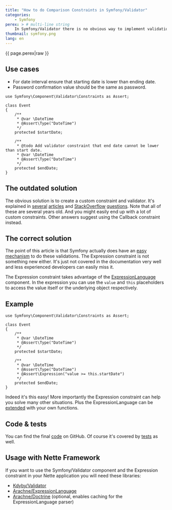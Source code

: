 ```yaml
---
title: "How to do Comparison Constraints in Symfony/Validator"
categories:
    - Symfony
perex: > # multi-line string
    In Symfony/Validator there is no obvious way to implement validations like comparing a value to another property on the same object. There are several articles about this topic already but literally all of them are completely outdated. In this article I'll cover the correct way to solve this.
thumbnail: symfony.png
lang: en
---
```


<p class="perex">{{ page.perex|raw }}</p>


Use cases
----

- For date interval ensure that starting date is lower than ending date.
- Password confirmation value should be the same as password.

```language-php
use Symfony\Component\Validator\Constraints as Assert;

class Event
{
    /**
     * @var \DateTime
     * @Assert\Type("DateTime")
     */
    protected $startDate;

    /**
     * @todo Add validator constraint that end date cannot be lower than start date.
     * @var \DateTime
     * @Assert\Type("DateTime")
     */
    protected $endDate;
}
```


The outdated solution
----

The obvious solution is to create a custom constraint and validator. It's explained in [several](https://creativcoders.wordpress.com/2014/07/19/symfony2-two-fields-comparison-with-custom-validation-constraints/) [articles](http://www.yewchube.com/2011/08/symfony-2-field-comparison-validator/) and [StackOverflow](http://stackoverflow.com/questions/15972404/symfony2-validation-datetime-1-should-be-before-datetime-2) [questions](http://stackoverflow.com/questions/8170301/symfony2-form-validation-based-on-two-fields). Note that all of these are several years old. And you might easily end up with a lot of custom constraints. Other answers suggest using the Callback constraint instead.


The correct solution
----

The point of this article is that Symfony actually does have an [easy mechanism](http://symfony.com/doc/current/reference/constraints/Expression.html) to do these validations. The Expression constraint is not something new either. It's just not covered in the documentation very well and less experienced developers can easily miss it.

The Expression constraint takes advantage of the [ExpressionLanguage](http://symfony.com/doc/current/components/expression_language.html) component. In the expression you can use the `value` and `this` placeholders to access the value itself or the underlying object respectively.


Example
----

```language-php
use Symfony\Component\Validator\Constraints as Assert;

class Event
{
    /**
     * @var \DateTime
     * @Assert\Type("DateTime")
     */
    protected $startDate;

    /**
     * @var \DateTime
     * @Assert\Type("DateTime")
     * @Assert\Expression("value >= this.startDate")
     */
    protected $endDate;
}
```

Indeed it's this easy! More importantly the Expression constraint can help you solve many other situations. Plus the ExpressionLanguage can be [extended](http://symfony.com/doc/current/components/expression_language/extending.html) with your own functions.


Code & tests
----

You can find the final [code](https://github.com/enumag/enumag.cz/blob/master/src/2016-09-20-symfony-validator-comparison-constraints/Event.php) on GitHub. Of course it's covered by [tests](https://github.com/enumag/enumag.cz/blob/master/tests/2016-09-20-symfony-validator-comparison-constraints/ComparisonConstraintsTest.php) as well.


Usage with Nette Framework
----

If you want to use the Symfony/Validator component and the Expression constraint in your Nette application you will need these libraries:

- [Kdyby/Validator](https://github.com/Kdyby/Validator)
- [Arachne/ExpressionLanguage](https://github.com/Arachne/ExpressionLanguage)
- [Arachne/Doctrine](https://github.com/Arachne/Doctrine) (optional, enables caching for the ExpressionLanguage parser)

